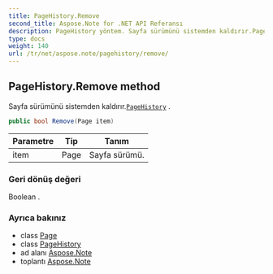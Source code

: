```yaml
---
title: PageHistory.Remove
second_title: Aspose.Note for .NET API Referansı
description: PageHistory yöntem. Sayfa sürümünü sistemden kaldırır.PageHistory .
type: docs
weight: 140
url: /tr/net/aspose.note/pagehistory/remove/
---
```

## PageHistory.Remove method

Sayfa sürümünü sistemden kaldırır.[`PageHistory`](../) .

```csharp
public bool Remove(Page item)
```

| Parametre | Tip | Tanım |
| --- | --- | --- |
| item | Page | Sayfa sürümü. |

### Geri dönüş değeri

Boolean .

### Ayrıca bakınız

* class [Page](../../page/)
* class [PageHistory](../)
* ad alanı [Aspose.Note](../../pagehistory/)
* toplantı [Aspose.Note](../../../)


